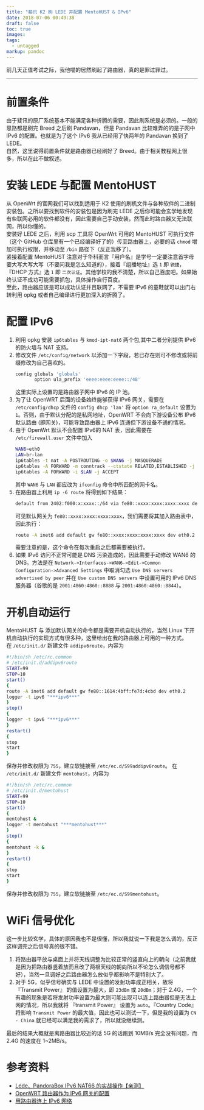 ```yaml
---
title: "斐讯 K2 刷 LEDE 并配置 MentoHUST & IPv6"
date: 2018-07-06 00:49:38
draft: false
toc: true
images:
tags: 
  - untagged
markup: pandoc
---
```


前几天正值考试之际，我他喵的居然刷起了路由器，真的是罪过罪过。
<!-- more -->

------

# 前置条件
由于斐讯的原厂系统基本不能满足各种折腾的需要，因此刷系统是必须的。一般的思路都是刷完 Breed 之后刷 Pandavan，但是 Pandavan 比较难弄的的是子网中 IPv6 的配置。也就是为了这个 IPv6 我从已经用了快两年的 Pandavan 换到了 LEDE。  
自然，这里说得前置条件就是路由器已经刷好了 Breed。由于相关教程网上很多，所以在此不做叙述。

# 安装 LEDE 与配置 MentoHUST
从 OpenWrt 的官网我们可以找到适用于 K2 使用的刷机文件与各种软件的二进制安装包。之所以要找到软件的安装包是因为刷完 LEDE 之后你可能会玄学地发现有些联网必用的软件都没有，因此需要自己手动安装，然而此时路由器又无法联网，所以你懂的。  
安装好 LEDE 之后，利用 scp 工具将 OpenWrt 可用的 MentoHUST 可执行文件（这个 GitHub 仓库里有一个已经编译好了的）传至路由器上，必要的话 `chmod` 增加可执行权限，并移动至 `/bin` 路径下（反正我移了）。  
紧接着配置 MentoHUST 注意对于华科而言『用户名』是学号一定要注意首字母要大写大写大写（不要问我是怎么知道的），接着『组播地址』选 `1` 即 `锐捷`，『DHCP 方式』选 `1` 即 `二次认证`。其他学校的我不清楚，所以自己百度吧。如果始终认证不成功可能需要抓包，具体操作自行百度。  
至此，路由器应该是可以成功认证并且联网了，不需要 IPv6 的童鞋就可以出门右转利用 opkg 或者自己编译进行更加深入的折腾了。

# 配置 IPv6
1. 利用 opkg 安装 `ip6tables` 与 `kmod-ipt-nat6` 两个包,其中二者分别提供 IPv6 的防火墙与 NAT 支持。
2. 修改文件 `/etc/config/network` 以添加一下字段，若已存在则可不修改或将前缀修改为自己喜欢的。
    ```bash
    config globals 'globals'
           option ula_prefix 'eeee:eeee:eeee::/48'
    ```
    这里实际上设置的是路由器子网中 IPv6 的 IP 池。
3. 为了让 OpenWRT 后面的设备始终能够获得 IPv6 网关，需要在 `/etc/config/dhcp` 文件的 `config dhcp 'lan'` 将 `option ra_default` 设置为 `1`。否则，由于默认分配的是私网地址，OpenWRT 不会向下游设备公布 IPv6 默认路由 (即网关)，可能导致路由器上 IPv6 连通但下游设备不通的情况。
4. 由于 OpenWrt 默认不会配置 IPv6的 NAT 表，因此需要在 `/etc/firewall.user` 文件中加入
    ```bash
    WAN6=eth0
    LAN=br-lan
    ip6tables -t nat -A POSTROUTING -o $WAN6 -j MASQUERADE
    ip6tables -A FORWARD -m conntrack --ctstate RELATED,ESTABLISHED -j ACCEPT
    ip6tables -A FORWARD -i $LAN -j ACCEPT
    ```
    其中 `WAN6` 与 `LAN` 都应改为 `ifconfig` 命令中所匹配的网卡名。
5. 在路由器上利用 `ip -6 route` 将得到如下结果：
    ```bash
    default from 2402:f000:x:xxxx::/64 via fe80::xxxx:xxxx:xxxx:xxxx dev eth0  proto static  metric 512
    ```
    可见默认网关为 `fe80::xxxx:xxxx:xxxx:xxxx`，我们需要将其加入路由表中，因此执行：
    ```bash
    route -A inet6 add default gw fe80::xxxx:xxxx:xxxx:xxxx dev eth0.2
    ```
    需要注意的是，这个命令在每次重启之后都需要被执行。
6. 如果 IPv6 访问不正常可能是 DNS 污染造成的，因此需要手动修改 WAN6 的 DNS。方法是在 `Network->Interfaces->WAN6->Edit->Common Configuration->Advanced Settings` 中取消勾选 `Use DNS servers advertised by peer` 并在 `Use custom DNS servers` 中设置可用的 IPv6 DNS 服务器（谷歌的是 `2001:4860:4860::8888` 与 `2001:4860:4860::8844`）。

# 开机自动运行
MentoHUST 与 添加默认网关的命令都是需要开机自动执行的，当然 Linux 下开机自动执行的实现方式有很多种，这里给出在我的路由器上可用的一种方式。  
在 `/etc/init.d/` 新建文件 `addipv6route`，内容为
```bash
#!/bin/sh /etc/rc.common
# /etc/init.d/addipv6route
START=99
STOP=10
start()
{
route -A inet6 add default gw fe80::1614:4bff:fe7d:4cbd dev eth0.2
logger -t ipv6 "***ipv6***"
}
stop()
{
logger -t ipv6 "***ipv6***"
}
restart()
{
stop
start
}
```
保存并修改权限为 `755`，建立软链接至 `/etc/ec.d/S99addipv6route`。
在 `/etc/init.d/` 新建文件 `mentohust`，内容为
```bash
#!/bin/sh /etc/rc.common
# /etc/init.d/mentohust
START=99
STOP=10
start()
{
mentohust &
logger -t mentohust "***mentohust***"
}
stop()
{
mentohust -k &
}
restart()
{
stop
start
}
```
保存并修改权限为 `755`，建立软链接至 `/etc/ec.d/S99mentohust`。

# WiFi 信号优化
这一步比较玄学，具体的原因我也不是很懂，所以我就说一下我是怎么调的，反正这样调完之后信号真的很不错。

1. 将路由器平放与桌面上并将天线调整为比较正常的竖直向上的朝向（之前我就是因为把路由器竖着放而且改了两根天线的朝向所以不论怎么调信号都不好），当然一旦调好之后路由器怎么放似乎都影响不是特别大了。
2. 对于 5G，似乎信号确实与 LEDE 中设置的发射功率成正相关，故将 『Transmit Power』 的值设置为最大，即 `23dBm` 或 `20dBm`；对于 2.4G，一个有趣的现象是若将发射功率设置为最大则可能出现可以连上路由器但是无法上网的情况，所以我就将 『transmit Power』 设置为 `auto`。『Country Code』 将影响 `Transmit Power` 的最大值，因此也可以测试一下，但是我的设置为 `CN - China` 就已经可以满足我的需求了，所以就没继续测。

最后的结果大概就是离路由器比较近的话 5G 的话跑到 10MB/s 完全没有问题，而 2.4G 的速度在 1~2MB/s。

# 参考资料
-   [Lede、PandoraBox IPv6 NAT66 的实战操作【亲测】](!http://www.right.com.cn/forum/thread-253712-1-1.html)
-   [OpenWRT 路由器作为 IPv6 网关的配置](!https://github.com/tuna/ipv6.tsinghua.edu.cn/blob/master/openwrt.md)
-   [用路由器连上 IPv6 网络](!https://medium.com/@invisprints/%E7%94%A8%E8%B7%AF%E7%94%B1%E5%99%A8%E8%BF%9E%E4%B8%8A-ipv6-%E7%BD%91%E7%BB%9C-f5193fd02712)
